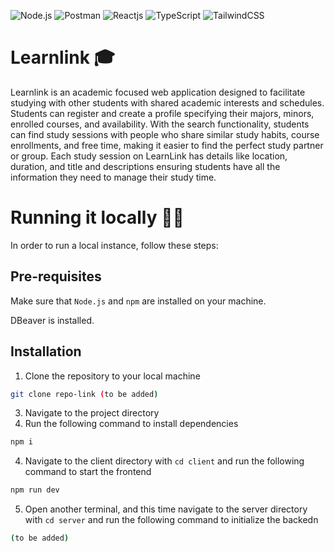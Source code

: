 ![Node.js](https://img.shields.io/badge/Node.js-43853D?style=for-the-badge&logo=node.js&logoColor=white)
![Postman](https://img.shields.io/badge/Postman-FF6C37?style=for-the-badge&logo=postman&logoColor=white)
![Reactjs](https://img.shields.io/badge/React-20232A?style=for-the-badge&logo=react&logoColor=61DAFB)
![TypeScript](https://img.shields.io/badge/typescript-%23007ACC.svg?style=for-the-badge&logo=typescript&logoColor=white)
![TailwindCSS](https://img.shields.io/badge/tailwindcss-%2338B2AC.svg?style=for-the-badge&logo=tailwind-css&logoColor=white)


# Learnlink 🎓

Learnlink is an academic focused web application designed to facilitate studying with other students with shared academic interests and schedules. Students can register and create a profile specifying their majors, minors, enrolled courses, and availability. With the search functionality, students can find study sessions with people who share similar study habits, course enrollments, and free time, making it easier to find the perfect study partner or group. Each study session on LearnLink has details like location, duration, and title and descriptions ensuring students have all the information they need to manage their study time.

# Running it locally 👨‍💻

In order to run a local instance, follow these steps:

## Pre-requisites

Make sure that `Node.js` and `npm` are installed on your machine.  

DBeaver is installed.

## Installation

1. Clone the repository to your local machine
```bash
git clone repo-link (to be added)
```
3. Navigate to the project directory
4. Run the following command to install dependencies

```bash
npm i
```
4. Navigate to the client directory with `cd client` and run the following command to start the frontend
```bash
npm run dev
```
5. Open another terminal, and this time navigate to the server directory with `cd server` and run the following command to initialize the backedn
```bash
(to be added)
```

